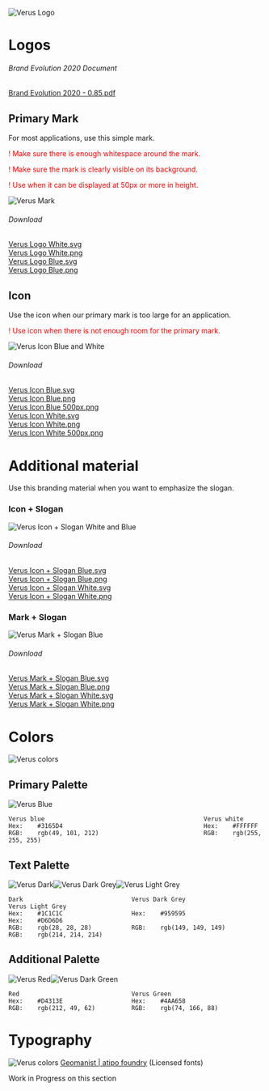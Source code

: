 ![Verus Logo](png/VerusLogo3x.png?raw=true)
# Logos

###### Brand Evolution 2020 Document
[Brand Evolution 2020 - 0.85.pdf](Logos/Brand_Evolution-2020-0.85.pdf)

## Primary Mark

For most applications, use this simple mark.
<p style='color:red'>! Make sure there is enough whitespace around the mark.</p>
<p style='color:red'>! Make sure the mark is clearly visible on its background.</p>
<p style='color:red'>! Use when it can be displayed at 50px or more in height.</p>

![Verus Mark](png/VerusLogos.png?raw=true)

###### Download
[Verus Logo White.svg](Logos/SVG%20(vector)/PrimaryMark/verus-logo-white.svg)<br>
[Verus Logo White.png](Logos/PNG%20(pixel)/PrimaryMark/verus-logo-white.png)<br>
[Verus Logo Blue.svg](Logos/SVG%20(vector)/PrimaryMark/verus-logo-blue.svg)<br>
[Verus Logo Blue.png](Logos/PNG%20(pixel)/PrimaryMark/verus-logo-blue.png)

## Icon

Use the icon when our primary mark is too large for an application.
<p style='color:red'>! Use icon when there is not enough room for the primary mark.</p>

![Verus Icon Blue and White](png/github-icons.png?raw=true)
###### Download
[Verus Icon Blue.svg](Logos/SVG%20(vector)/Logo/verus-icon-blue.svg)<br>
[Verus Icon Blue.png](Logos/PNG%20(pixel)/Logo/verus-icon-blue.png)<br>
[Verus Icon Blue 500px.png](Logos/PNG%20(pixel)/Logo/verus-icon-blue-500px.png)<br>
[Verus Icon White.svg](Logos/SVG%20(vector)/Logo/verus-icon-white.svg)<br>
[Verus Icon White.png](Logos/PNG%20(pixel)/Logo/verus-icon-white.png)<br>
[Verus Icon White 500px.png](Logos/PNG%20(pixel)/Logo/verus-icon-white-500px.png)

# Additional material

Use this branding material when you want to emphasize the slogan.

### Icon + Slogan
![Verus Icon + Slogan White and Blue](png/github-icon-slogan.png?raw=true)
###### Download
[Verus Icon + Slogan Blue.svg](Logos/SVG%20(vector)/IconSlogan/verus-icon-slogan-blue.svg)<br>
[Verus Icon + Slogan Blue.png](Logos/PNG%20(pixel)/IconSlogan/verus-icon-slogan-blue.png)<br>
[Verus Icon + Slogan White.svg](Logos/SVG%20(vector)/IconSlogan/verus-icon-slogan-white.svg)<br>
[Verus Icon + Slogan White.png](Logos/PNG%20(pixel)/IconSlogan/verus-icon-slogan-white.png)

### Mark + Slogan
![Verus Mark + Slogan Blue](png/github-mark-slogan.png?raw=true)
###### Download
[Verus Mark + Slogan Blue.svg](Logos/SVG%20(vector)/MarkSlogan/verus-mark-slogan-blue.svg)<br>
[Verus Mark + Slogan Blue.png](Logos/PNG%20(pixel)/MarkSlogan/verus-mark-slogan-blue.png)<br>
[Verus Mark + Slogan White.svg](Logos/SVG%20(vector)/MarkSlogan/verus-mark-slogan-white.svg)<br>
[Verus Mark + Slogan White.png](Logos/PNG%20(pixel)/MarkSlogan/verus-mark-slogan-white.png)

# Colors
![Verus colors](png/Colours3.png?raw=true)

## Primary Palette
![Verus Blue](png/github-color.png?raw=true)
```
Verus blue                                            Verus white
Hex:    #3165D4                                       Hex:    #FFFFFF
RGB:    rgb(49, 101, 212)                             RGB:    rgb(255, 255, 255)
```

## Text Palette
![Verus Dark](png/color-black.png?raw=true)![Verus Dark Grey](png/color-darkgrey.png?raw=true)![Verus Light Grey](png/color-lightgrey.png?raw=true)
```
Dark                              Verus Dark Grey                     Verus Light Grey
Hex:    #1C1C1C                   Hex:    #959595                     Hex:    #D6D6D6
RGB:    rgb(28, 28, 28)           RGB:    rgb(149, 149, 149)          RGB:    rgb(214, 214, 214)
```

## Additional Palette
![Verus Red](png/color-red.png?raw=true)![Verus Dark Green](png/color-green.png?raw=true)

```
Red                               Verus Green
Hex:    #D4313E                   Hex:    #4AA658
RGB:    rgb(212, 49, 62)          RGB:    rgb(74, 166, 88)
```

# Typography
![Verus colors](png/fontsfront.png?raw=true)
[Geomanist | atipo foundry](https://www.atipofoundry.com/fonts/geomanist) (Licensed fonts)

Work in Progress on this section
